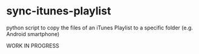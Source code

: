 sync-itunes-playlist
====================

python script to copy the files of an iTunes Playlist to a specific folder (e.g. Android smartphone)

WORK IN PROGRESS
